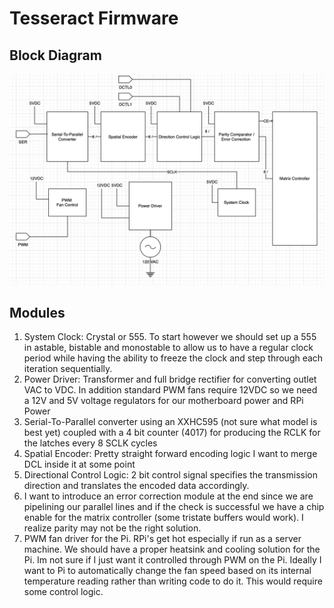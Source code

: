 # Tesseract Firmware

## Block Diagram
![image](/firmware/block/tcv1.png)

## Modules
1. System Clock: Crystal or 555. To start however we should set up a 555 in astable, bistable and monostable to allow us to have a regular clock period while having the ability to freeze the clock and step through each iteration sequentially.
2. Power Driver: Transformer and full bridge rectifier for converting outlet VAC to VDC. In addition standard PWM fans require 12VDC so we need a 12V and 5V voltage regulators for our motherboard power and RPi Power
3. Serial-To-Parallel converter using an XXHC595 (not sure what model is best yet) coupled with a 4 bit counter (4017) for producing the RCLK for the latches every 8 SCLK cycles 
4. Spatial Encoder: Pretty straight forward encoding logic I want to merge DCL inside it at some point
5. Directional Control Logic: 2 bit control signal specifies the transmission direction and translates the encoded data accordingly. 
6. I want to introduce an error correction module at the end since we are pipelining our parallel lines and if the check is successful we have a chip enable for the matrix controller (some tristate buffers would work). I realize parity may not be the right solution.
7. PWM fan driver for the Pi. RPi's get hot especially if run as a server machine. We should have a proper heatsink and cooling solution for the Pi. Im not sure if I just want it controlled through PWM on the Pi. Ideally I want to Pi to automatically change the fan speed based on its internal temperature reading rather than writing code to do it. This would require some control logic.
